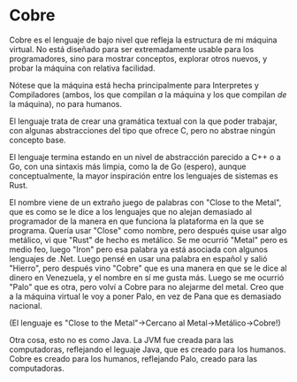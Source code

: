 # Cobre

Cobre es el lenguaje de bajo nivel que refleja la estructura de mi máquina virtual. No está diseñado para ser extremadamente usable para los programadores, sino para mostrar conceptos, explorar otros nuevos, y probar la máquina con relativa facilidad.

Nótese que la máquina está hecha principalmente para Interpretes y Compiladores (ambos, los que compilan _a_ la máquina y los que compilan _de_ la máquina), no para humanos.

El lenguaje trata de crear una gramática textual con la que poder trabajar, con algunas abstracciones del tipo que ofrece C, pero no abstrae ningún concepto base.

El lenguaje termina estando en un nivel de abstracción parecido a C++ o a Go, con una sintaxis más limpia, como la de Go (espero), aunque conceptualmente, la mayor inspiración entre los lenguajes de sistemas es Rust.

El nombre viene de un extraño juego de palabras con "Close to the Metal", que es como se le dice a los lenguajes que no alejan demasiado al programador de la manera en que funciona la plataforma en la que se programa. Quería usar "Close" como nombre, pero después quise usar algo metálico, vi que "Rust" de hecho es metálico. Se me ocurrió "Metal" pero es medio feo, luego "Iron" pero esa palabra ya está asociada con algunos lenguajes de .Net. Luego pensé en usar una palabra en español y salió "Hierro", pero después vino "Cobre" que es una manera en que se le dice al dinero en Venezuela, y el nombre en sí me gusta más. Luego se me ocurrió "Palo" que es otra, pero volví a Cobre para no alejarme del metal. Creo que a la máquina virtual le voy a poner Palo, en vez de Pana que es demasiado nacional.

(El lenguaje es "Close to the Metal"->Cercano al Metal->Metálico->Cobre!)

Otra cosa, esto no es como Java. La JVM fue creada para las computadoras, reflejando el leguaje Java, que es creado para los humanos. Cobre es creado para los humanos, reflejando Palo, creado para las computadoras.